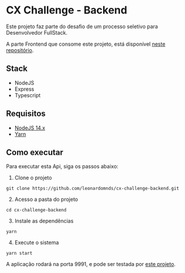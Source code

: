 # CX Challenge - Backend

Este projeto faz parte do desafio de um processo seletivo para Desenvolvedor FullStack.

A parte Frontend que consome este projeto, está disponível [neste repositório](https://github.com/leonardomnds/cx-challenge-frontend).

## Stack

- NodeJS
- Express
- Typescript

## Requisitos

- [NodeJS 14.x](https://nodejs.org/en/download/)
- [Yarn](https://classic.yarnpkg.com/en/docs/install)

## Como executar

Para executar esta Api, siga os passos abaixo:

1. Clone o projeto

  ```shell
  git clone https://github.com/leonardomnds/cx-challenge-backend.git
  ```

2. Acesso a pasta do projeto

  ```shell
  cd cx-challenge-backend
  ```

3. Instale as dependências

  ```shell
  yarn
  ```

4. Execute o sistema

  ```shell
  yarn start
  ```

A aplicação rodará na porta 9991, e pode ser testada por [este projeto](https://github.com/leonardomnds/cx-challenge-frontend).
